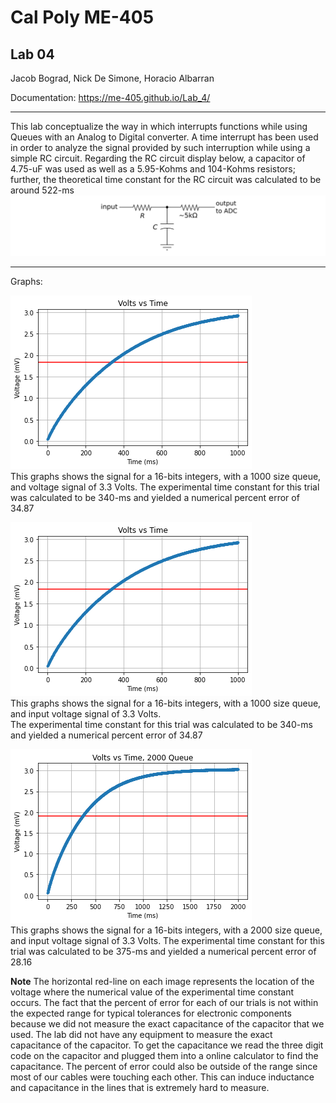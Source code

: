 # Cal Poly ME-405
## Lab 04
Jacob Bograd, Nick De Simone, Horacio Albarran

Documentation: https://me-405.github.io/Lab_4/

---

This lab conceptualize the way in which interrupts functions while using Queues with an Analog to Digital converter.
A time interrupt has been used in order to analyze the signal provided by such interruption while using a simple RC circuit.
Regarding the RC circuit display below, a capacitor of 4.75-uF was used as well as a 5.95-Kohms and 104-Kohms resistors; further,
the theoretical time constant for the RC circuit was calculated to be around 522-ms
![RC-Circuit](Images/rc_circuit.png) 

---
Graphs:  

![16-bits, Queue 1000, trial #1](Images/Figure_6.png)  
This graphs shows the signal for a 16-bits integers, with a 1000 size queue, and voltage signal of 3.3 Volts.
The experimental time constant for this trial was calculated to be 340-ms and yielded a numerical percent error of 34.87
  
![16-bits, Queue 1000, trial #2](Images/Figure_7.png)  
This graphs shows the signal for a 16-bits integers, with a 1000 size queue, and input voltage signal of 3.3 Volts.  
The experimental time constant for this trial was calculated to be 340-ms and yielded a numerical percent error of 34.87
  
![16-bits, Queue 2000](Images/Queue=2000.png)  
This graphs shows the signal for a 16-bits integers, with a 2000 size queue, and input voltage signal of 3.3 Volts.
The experimental time constant for this trial was calculated to be 375-ms and yielded a numerical percent error of 28.16  

**Note**
The horizontal red-line on each image represents the location of the voltage where the numerical value of the experimental time constant occurs. 
The fact that the percent of error for each of our trials is not within the expected range for typical tolerances for electronic components because
we did not measure the exact capacitance of the capacitor that we used. The lab did not have any equipment to measure the exact capacitance of the capacitor.
To get the capacitance we read the three digit code on the capacitor and plugged them into a online calculator to find the capacitance.
The percent of error could also be outside of the range since most of our cables were touching each other. This can induce inductance and capacitance in the lines
that is extremely hard to measure. 
